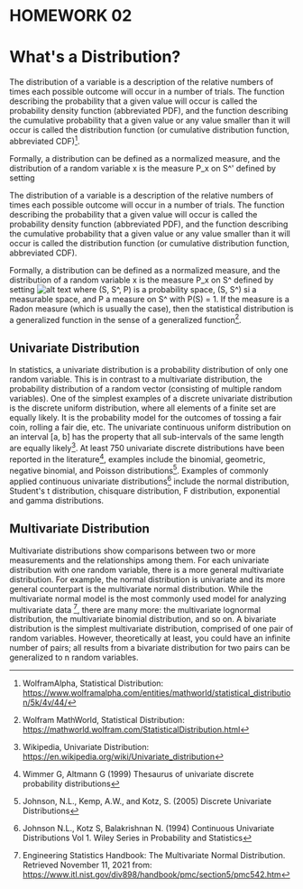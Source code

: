 # HOMEWORK 02

# What's a Distribution?

The distribution of a variable is a description of the relative numbers of times each possible outcome will occur in a number of trials. The function describing the probability that a given value will occur is called the probability density function (abbreviated PDF), and the function describing the cumulative probability that a given value or any value smaller than it will occur is called the distribution function (or cumulative distribution function, abbreviated CDF)[^1].

Formally, a distribution can be defined as a normalized measure, and the distribution of a random variable x is the measure P_x on S^' defined by setting


The distribution of a variable is a description of the relative numbers of times each possible outcome will occur in a number of trials. The function describing the
probability that a given value will occur is called the probability density function (abbreviated PDF), and the function describing the cumulative probability that a given value or any value smaller than it will occur is called the distribution function (or cumulative distribution function, abbreviated CDF).

Formally, a distribution can be defined as a normalized measure, and the distribution of a random variable x is the measure P_x on S^ defined by setting 
![alt text](https://mathworld.wolfram.com/images/equations/StatisticalDistribution/NumberedEquation1.svg)
where (S, S^, P) is a probability space, (S, S^) si a measurable space, and P a measure on S^ with P(S) = 1. If the measure is a Radon measure (which is usually the case), then the statistical distribution is a generalized function in the sense of a generalized function[^2].

[^1]: WolframAlpha, Statistical Distribution: https://www.wolframalpha.com/entities/mathworld/statistical_distribution/5k/4v/44/
[^2]: Wolfram MathWorld, Statistical Distribution: https://mathworld.wolfram.com/StatisticalDistribution.html

## Univariate Distribution

In statistics, a univariate distribution is a probability distribution of only one random variable. This is in contrast to a multivariate distribution, the probability distribution of a random vector (consisting of multiple random variables).
One of the simplest examples of a discrete univariate distribution is the discrete uniform distribution, where all elements of a finite set are equally likely. It is the probability model for the outcomes of tossing a fair coin, rolling a fair die, etc. The univariate continuous uniform distribution on an interval [a, b] has the property that all sub-intervals of the same length are equally likely[^3]. 
At least 750 univariate discrete distributions have been reported in the literature[^4], examples include the binomial, geometric, negative binomial, and Poisson distributions[^5].
Examples of commonly applied continuous univariate distributions[^6] include the normal distribution, Student's t distribution, chisquare distribution, F distribution, exponential and gamma distributions.

[^3]: Wikipedia, Univariate Distribution: https://en.wikipedia.org/wiki/Univariate_distribution
[^4]: Wimmer G, Altmann G (1999) Thesaurus of univariate discrete probability distributions
[^5]: Johnson, N.L., Kemp, A.W., and Kotz, S. (2005) Discrete Univariate Distributions
[^6]: Johnson N.L., Kotz S, Balakrishnan N. (1994) Continuous Univariate Distributions Vol 1. Wiley Series in Probability and Statistics

## Multivariate Distribution

Multivariate distributions show comparisons between two or more measurements and the relationships among them. For each univariate distribution with one random variable, there is a more general multivariate distribution. For example, the normal distribution is univariate and its more general counterpart is the multivariate normal distribution. While the multivariate normal model is the most commonly used model for analyzing multivariate data [^7], there are many more: the multivariate lognormal distribution, the multivariate binomial distribution, and so on.
A bivariate distribution is the simplest multivariate distribution, comprised of one pair of random variables. However, theoretically at least, you could have an infinite number of pairs; all results from a bivariate distribution for two pairs can be generalized to n random variables.

[^7]: Engineering Statistics Handbook: The Multivariate Normal Distribution. Retrieved November 11, 2021 from: https://www.itl.nist.gov/div898/handbook/pmc/section5/pmc542.htm
